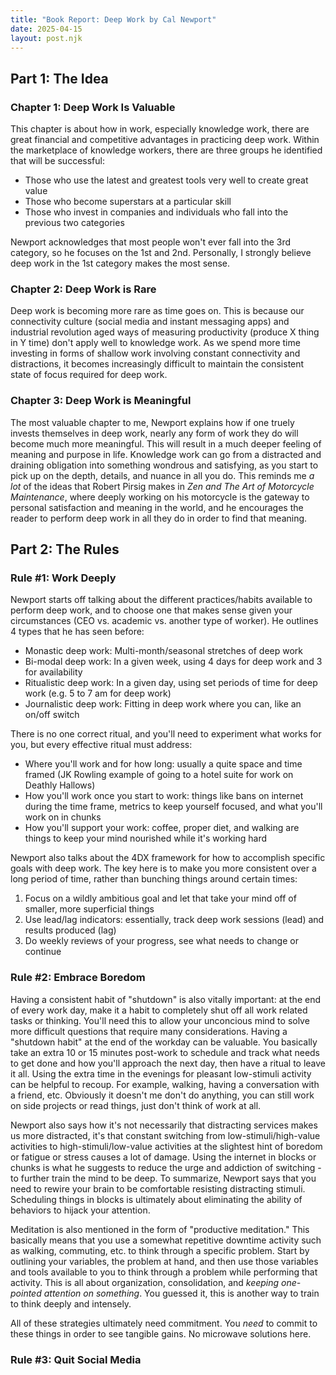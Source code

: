 ```yaml
---
title: "Book Report: Deep Work by Cal Newport"
date: 2025-04-15
layout: post.njk
---
```


## Part 1: The Idea

### Chapter 1: Deep Work Is Valuable

This chapter is about how in work, especially knowledge work, there are great financial and competitive advantages in practicing deep work. Within the marketplace of knowledge workers, there are three groups he identified that will be successful:

- Those who use the latest and greatest tools very well to create great value
- Those who become superstars at a particular skill
- Those who invest in companies and individuals who fall into the previous two categories

Newport acknowledges that most people won't ever fall into the 3rd category, so he focuses on the 1st and 2nd. Personally, I strongly believe deep work in the 1st category makes the most sense.

### Chapter 2: Deep Work is Rare

Deep work is becoming more rare as time goes on. This is because our connectivity culture (social media and instant messaging apps) and industrial revolution aged ways of measuring productivity (produce X thing in Y time) don't apply well to knowledge work. As we spend more time investing in forms of shallow work involving constant connectivity and distractions, it becomes increasingly difficult to maintain the consistent state of focus required for deep work.

### Chapter 3: Deep Work is Meaningful

The most valuable chapter to me, Newport explains how if one truely invests themselves in deep work, nearly any form of work they do will become much more meaningful. This will result in a much deeper feeling of meaning and purpose in life. Knowledge work can go from a distracted and draining obligation into something wondrous and satisfying, as you start to pick up on the depth, details, and nuance in all you do. This reminds me _a lot_ of the ideas that Robert Pirsig makes in _Zen and The Art of Motorcycle Maintenance_, where deeply working on his motorcycle is the gateway to personal satisfaction and meaning in the world, and he encourages the reader to perform deep work in all they do in order to find that meaning.

## Part 2: The Rules

### Rule #1: Work Deeply

Newport starts off talking about the different practices/habits available to perform deep work, and to choose one that makes sense given your circumstances (CEO vs. academic vs. another type of worker). He outlines 4 types that he has seen before:

- Monastic deep work: Multi-month/seasonal stretches of deep work
- Bi-modal deep work: In a given week, using 4 days for deep work and 3 for availability
- Ritualistic deep work: In a given day, using set periods of time for deep work (e.g. 5 to 7 am for deep work)
- Journalistic deep work: Fitting in deep work where you can, like an on/off switch

There is no one correct ritual, and you'll need to experiment what works for you, but every effective ritual must address:

- Where you'll work and for how long: usually a quite space and time framed (JK Rowling example of going to a hotel suite for work on Deathly Hallows)
- How you'll work once you start to work: things like bans on internet during the time frame, metrics to keep yourself focused, and what you'll work on in chunks
- How you'll support your work: coffee, proper diet, and walking are things to keep your mind nourished while it's working hard

Newport also talks about the 4DX framework for how to accomplish specific goals with deep work. The key here is to make you more consistent over a long period of time, rather than bunching things around certain times:

1. Focus on a wildly ambitious goal and let that take your mind off of smaller, more superficial things
2. Use lead/lag indicators: essentially, track deep work sessions (lead) and results produced (lag)
3. Do weekly reviews of your progress, see what needs to change or continue

### Rule #2: Embrace Boredom

Having a consistent habit of "shutdown" is also vitally important: at the end of every work day, make it a habit to completely shut off all work related tasks or thinking. You'll need this to allow your unconcious mind to solve more difficult questions that require many considerations. Having a "shutdown habit" at the end of the workday can be valuable. You basically take an extra 10 or 15 minutes post-work to schedule and track what needs to get done and how you'll approach the next day, then have a ritual to leave it all. Using the extra time in the evenings for pleasant low-stimuli activity can be helpful to recoup. For example, walking, having a conversation with a friend, etc. Obviously it doesn't me don't do anything, you can still work on side projects or read things, just don't think of work at all.

Newport also says how it's not necessarily that distracting services makes us more distracted, it's that constant switching from low-stimuli/high-value activities to high-stimuli/low-value activities at the slightest hint of boredom or fatigue or stress causes a lot of damage. Using the internet in blocks or chunks is what he suggests to reduce the urge and addiction of switching - to further train the mind to be deep. To summarize, Newport says that you need to rewire your brain to be comfortable resisting distracting stimuli. Scheduling things in blocks is ultimately about eliminating the ability of behaviors to hijack your attention.

Meditation is also mentioned in the form of "productive meditation." This basically means that you use a somewhat repetitive downtime activity such as walking, commuting, etc. to think through a specific problem. Start by outlining your variables, the problem at hand, and then use those variables and tools available to you to think through a problem while performing that activity. This is all about organization, consolidation, and _keeping one-pointed attention on something_. You guessed it, this is another way to train to think deeply and intensely.

All of these strategies ultimately need commitment. You _need_ to commit to these things in order to see tangible gains. No microwave solutions here.

### Rule #3: Quit Social Media
